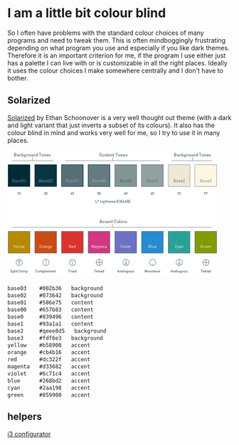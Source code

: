 # I am a little bit colour blind

So I often have problems with the standard colour choices of many programs and need to tweak them. This is often mindboggingly frustrating depending on what program you use and especially if you like dark themes. Therefore it is an important criterion for me, if the program I use either just has a palette I can live with or is customizable in all the right places. Ideally it uses the colour choices I make somewhere centrally and I don't have to bother.

## Solarized

[Solarized](https://github.com/altercation/solarized) by Ethan Schoonover is a very well thought out theme (with a dark and light variant that just inverts a subset of its colours). It also has the colour blind in mind and works very well for me, so I try to use it in many places.

[![solarized palette](img/solarized-palette.png)](https://github.com/altercation/solarized)


```text
base03    #002b36   background
base02    #073642   background
base01    #586e75   content
base00    #657b83   content
base0     #839496   content
base1     #93a1a1   content
base2     #qeee8d5   background
base3     #fdf6e3   background
yellow    #b58900   accent
orange    #cb4b16   accent
red       #dc322f   accent
magenta   #d33682   accent
violet    #6c71c4   accent
blue      #268bd2   accent
cyan      #2aa198   accent
green     #859900   accent
```

## helpers

[i3 configurator](https://thomashunter.name/i3-configurator/)

